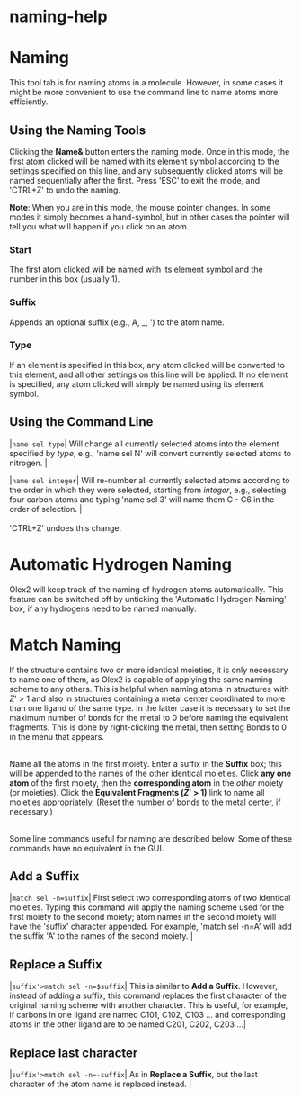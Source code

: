 # naming-help

# Naming
This tool tab is for naming atoms in a molecule. However, in some cases it might be more convenient to use the command line to name atoms more efficiently.

## Using the Naming Tools
Clicking the **Name&** button enters the naming mode. Once in this mode, the first atom clicked will be named with its element symbol according to the settings specified on this line, and any subsequently clicked atoms will be named sequentially after the first. Press '<c>ESC</c>' to exit the mode, and '<c>CTRL+Z</c>' to undo the naming.

**Note**: When you are in this mode, the mouse pointer changes. In some modes it simply becomes a hand-symbol, but in other cases the pointer will tell you what will happen if you click on an atom.

### Start
The first atom clicked will be named with its element symbol and the number in this box (usually 1).

### Suffix
Appends an optional suffix (e.g., A, _, ') to the atom name.

### Type
If an element is specified in this box, any atom clicked will be converted to this element, and all other settings on this line will be applied. If no element is specified, any atom clicked will simply be named using its element symbol.

## Using the Command Line
|`name sel type`| Will change all currently selected atoms into the element specified by *type*, e.g., '<c>name sel N</c>' will convert currently selected atoms to nitrogen. |

|`name sel integer`| Will re-number all currently selected atoms according to the order in which they were selected, starting from *integer*, e.g., selecting four carbon atoms and typing '<c>name sel 3</c>' will name them C - C6 in the order of selection. |
<br>
<br>
'<c>CTRL+Z</c>' undoes this change.

# Automatic Hydrogen Naming
Olex2 will keep track of the naming of hydrogen atoms automatically. This feature can be switched off by unticking the 'Automatic Hydrogen Naming' box, if any hydrogens need to be named manually.

# Match Naming
If the structure contains two or more identical moieties, it is only necessary to name one of them, as Olex2 is capable of applying the same naming scheme to any others. This is helpful when naming atoms in structures with *Z*' > 1 and also in structures containing a metal center coordinated to more than one ligand of the same type. In the latter case it is necessary to set the maximum number of bonds for the metal to 0 before naming the equivalent fragments. This is done by right-clicking the metal, then setting Bonds to 0 in the menu that appears.
<br>
<br>

Name all the atoms in the first moiety. Enter a suffix in the **Suffix** box; this will be appended to the names of the other identical moieties. Click **any one atom** of the first moiety, then the **corresponding atom** in the *other* moiety (or moieties). Click the **Equivalent Fragments (*Z*' > 1)** link to name all moieties appropriately. (Reset the number of bonds to the metal center, if necessary.)
<br>
<br>

Some line commands useful for naming are described below. Some of these commands have no equivalent in the GUI.

## Add a Suffix
|`match sel -n=suffix`| First select two corresponding atoms of two identical moieties. Typing this command will apply the naming scheme used for the first moiety to the second moiety; atom names in the second moiety will have the 'suffix' character appended. For example, '<c>match sel -n=A</c>' will add the suffix 'A' to the names of the second moiety. |

## Replace a Suffix
|`suffix'>match sel -n=$suffix`| This is similar to **Add a Suffix**. However, instead of adding a suffix, this command replaces the first character of the original naming scheme with another character. This is useful, for example, if carbons in one ligand are named C101, C102, C103 ... and corresponding atoms in the other ligand are to be named C201, C202, C203 ...|

## Replace last character
|`suffix'>match sel -n=-suffix`| As in **Replace a Suffix**, but the last character of the atom name is replaced instead. |

